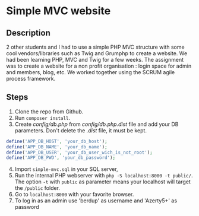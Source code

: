 # Simple MVC website
## Description
2 other students and I had to use a simple PHP MVC structure with some cool vendors/libraries such as Twig and Grumphp to create a website. We had been learning PHP, MVC and Twig for a few weeks. The assignment was to create a website for a non profit organisation : login space for admin and members, blog, etc. We worked together using the SCRUM agile process framework.

## Steps
1. Clone the repo from Github.
2. Run `composer install`.
3. Create *config/db.php* from *config/db.php.dist* file and add your DB parameters. Don't delete the *.dist* file, it must be kept.
```php
define('APP_DB_HOST', 'your_db_host');
define('APP_DB_NAME', 'your_db_name');
define('APP_DB_USER', 'your_db_user_wich_is_not_root');
define('APP_DB_PWD', 'your_db_password');
```
4. Import `simple-mvc.sql` in your SQL server,
5. Run the internal PHP webserver with `php -S localhost:8000 -t public/`. The option `-t` with `public` as parameter means your localhost will target the `/public` folder.
6. Go to `localhost:8000` with your favorite browser.
7. To log in as an admin use 'berdup' as username and 'Azerty5+' as password